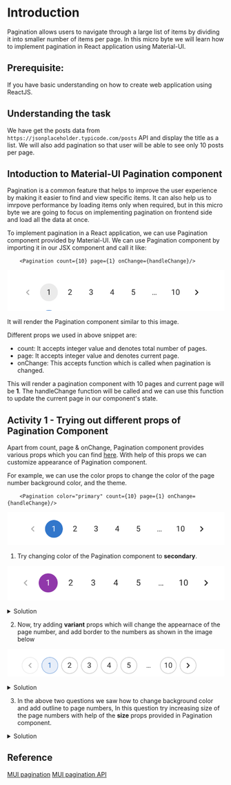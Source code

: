 # Introduction

Pagination allows users to navigate through a large list of items by dividing it into smaller number of items per page. In this micro byte we will learn how to implement pagination in React application using Material-UI.

## Prerequisite:

If you have basic understanding on how to create web application using ReactJS.

## Understanding the task

We have get the posts data from `https://jsonplaceholder.typicode.com/posts` API and display the title as a list. We will also add pagination so that user will be able to see only 10 posts per page.

## Intoduction to Material-UI Pagination component

Pagination is a common feature that helps to improve the user experience by making it easier to find and view specific items. It can also help us to imrpove performance by loading items only when required, but in this micro byte we are going to focus on implementing pagination on frontend side and load all the data at once.

To implement pagination in a React application, we can use Pagination component provided by Material-UI.
We can use Pagination component by importing it in our JSX component and call it like:

        <Pagination count={10} page={1} onChange={handleChange}/>

![basic-pagination](/PAGINATION%20IN%20REACTJS/Images/basicPagination.png)

It will render the Pagination component similar to this image.

Different props we used in above snippet are:

- count: It accepts integer value and denotes total number of pages.
- page: It accepts integer value and denotes current page.
- onChange: This accepts function which is called when pagination is changed.

This will render a pagination component with 10 pages and current page will be **1**. The handleChange function will be called and we can use this function to update the current page in our component's state.

## Activity 1 - Trying out different props of Pagination Component

Apart from count, page & onChange, Pagination component provides various props which you can find [here](https://mui.com/material-ui/api/pagination/). With help of this props we can customize appearance of Pagination component.

For example, we can use the color props to change the color of the page number background color, and the theme.

        <Pagination color="primary" count={10} page={1} onChange={handleChange}/>

![primary-pagination](/PAGINATION%20IN%20REACTJS/Images/primaryPagination.png)

1. Try changing color of the Pagination component to **secondary**.

![secondary-pagnation](/PAGINATION%20IN%20REACTJS/Images/secondaryPagination.png)

<details>
    <summary>Solution
    </summary>

        <Pagination color="secondary" count={10} page={1} onChange={handleChange}/>

Here, the color props are assigned value of secondary, so we achive desired result.

</details>

2. Now, try adding **variant** props which will change the appearnace of the page number, and add border to the numbers as shown in the image below

![outlined-pagination](/PAGINATION%20IN%20REACTJS/Images/outlinedPagination.png)

<details>
    <summary>Solution
    </summary>

        <Pagination color="primary" variant="outlined" count={10} page={1} onChange={handleChange}/>

Pagination component has a props called as variant which accepts string value, here we assigned it value as "outlined".

</details>

3. In the above two questions we saw how to change background color and add outline to page numbers, In this question try increasing size of the page numbers with help of the **size** props provided in Pagination component.

<details>
    <summary>Solution
    </summary>

        <Pagination color="primary" size="large" count={10} page={1} onChange={handleChange}/>

Pagination component has a props called as size which accepts string value, here we assigned it value as "large". We can also assign it as "small" or "medium".

</details>

## Reference

[MUI pagination](https://mui.com/material-ui/react-pagination/)
[MUI pagination API](https://mui.com/material-ui/api/pagination/)
